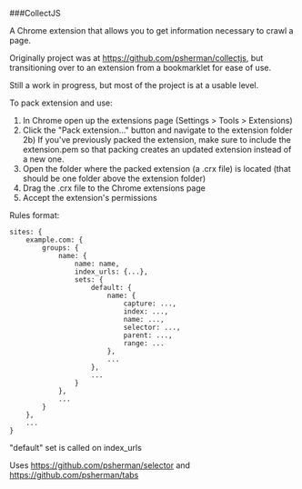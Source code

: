 ###CollectJS

A Chrome extension that allows you to get information necessary to crawl a page.

Originally project was at https://github.com/psherman/collectjs, but transitioning over to an extension from a bookmarklet for ease of use.

Still a work in progress, but most of the project is at a usable level.

To pack extension and use:
1) In Chrome open up the extensions page (Settings > Tools > Extensions)
2) Click the "Pack extension..." button and navigate to the extension folder
2b) If you've previously packed the extension, make sure to include the extension.pem so that packing creates an updated extension instead of a new one.
3) Open the folder where the packed extension (a .crx file) is located (that should be one folder above the extension folder)
4) Drag the .crx file to the Chrome extensions page
5) Accept the extension's permissions

Rules format:

    sites: {
        example.com: {
            groups: {
                name: {
                    name: name,
                    index_urls: {...},
                    sets: {
                        default: {
                            name: {
                                capture: ...,
                                index: ...,
                                name: ...,
                                selector: ...,
                                parent: ...,
                                range: ...
                            },
                            ...
                        },
                        ...
                    }
                },
                ...
            }
        },
        ...
    }

"default" set is called on index_urls

Uses https://github.com/psherman/selector and https://github.com/psherman/tabs
